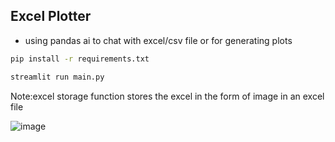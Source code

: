 ## Excel Plotter

- using pandas ai to chat with excel/csv file or for generating plots

```bash
pip install -r requirements.txt
```

```bash
streamlit run main.py
```

Note:excel storage function stores the excel in the form of image in an excel file

![image](https://github.com/user-attachments/assets/1d0cce78-49ad-41b4-997c-4994eb31c3d5)
